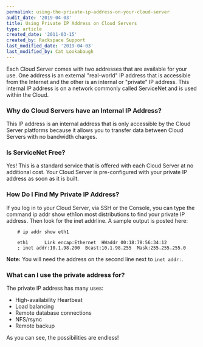 ```yaml
---
permalink: using-the-private-ip-address-on-your-cloud-server
audit_date: '2019-04-03'
title: Using Private IP Address on Cloud Servers
type: article
created_date: '2011-03-15'
created_by: Rackspace Support
last_modified_date: '2019-04-03'
last_modified_by: Cat Lookabaugh
---
```


Each Cloud Server comes with two addresses that are available for your
use. One address is an external "real-world" IP address that is
accessible from the Internet and the other is an internal or "private"
IP address.  This internal IP address is on a network commonly called
ServiceNet and is used within the Cloud.

### Why do Cloud Servers have an Internal IP Address?


This IP address is an internal address that is only accessible by the
Cloud Server platforms because it allows you to transfer data between
Cloud Servers with no bandwidth charges.

### Is ServiceNet Free?

Yes! This is a standard service that is offered with each Cloud Server
at no additional cost. Your Cloud Server is pre-configured with your
private IP address as soon as it is built.

### How Do I Find My Private IP Address?

If you log in to your Cloud Server, via SSH or the Console, you can type
the command ip addr show eth1on most distributions to find your private
IP address. Then look for the inet addrline. A sample output is posted
here:


        # ip addr show eth1

        eth1      Link encap:Ethernet  HWaddr 00:18:78:56:34:12
        ; inet addr:10.1.98.200  Bcast:10.1.98.255  Mask:255.255.255.0

**Note:** You will need the address on the second line next to `inet
addr:`.

### What can I use the private address for?

The private IP address has many uses:

-   High-availability Heartbeat
-   Load balancing
-   Remote database connections
-   NFS/rsync
-   Remote backup

As you can see, the possibilities are endless!
